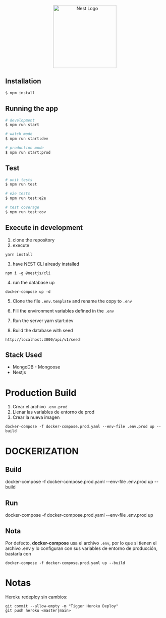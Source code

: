 <p align="center">
  <a href="http://nestjs.com/" target="blank"><img src="https://nestjs.com/img/logo-small.svg" width="200" alt="Nest Logo" /></a>
</p>


## Installation

```bash
$ npm install
```

## Running the app

```bash
# development
$ npm run start

# watch mode
$ npm run start:dev

# production mode
$ npm run start:prod
```

## Test

```bash
# unit tests
$ npm run test

# e2e tests
$ npm run test:e2e

# test coverage
$ npm run test:cov
```

## Execute in development

1. clone the repository
2. execute

```
yarn install
```
3. have NEST CLI already installed

```
npm i -g @nestjs/cli
```

4. run the database up

```
docker-compose up -d
```

5. Clone the file ```.env.template``` and rename the copy to
```.env```

6. Fill the environment variables defined in the ```.env```

7. Run the server
yarn start:dev

8. Build the database with seed
```
http://localhost:3000/api/v1/seed
```

## Stack Used
* MongoDB - Mongoose
* Nestjs

# Production Build
1. Crear el archivo ```.env.prod```
2. Llenar las variables de entorno de prod
3. Crear la nueva imagen
```
docker-compose -f docker-compose.prod.yaml --env-file .env.prod up --build
```

# DOCKERIZATION

## Build
docker-compose -f docker-compose.prod.yaml --env-file .env.prod up --build

## Run
docker-compose -f docker-compose.prod.yaml --env-file .env.prod up

## Nota
Por defecto, __docker-compose__ usa el archivo ```.env```, por lo que si tienen el archivo .env y lo configuran con sus variables de entorno de producción, bastaría con
```
docker-compose -f docker-compose.prod.yaml up --build
```

# Notas
Heroku redeploy sin cambios:
```
git commit --allow-empty -m "Tigger Heroku Deploy"
git push heroku <master|main>
```
